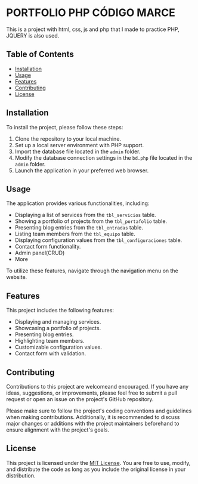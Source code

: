 # PORTFOLIO PHP CÓDIGO MARCE

This is a project with html, css, js and php that I made to practice PHP, JQUERY is also used.

## Table of Contents

- [Installation](#installation)
- [Usage](#usage)
- [Features](#features)
- [Contributing](#contributing)
- [License](#license)

## Installation

To install the project, please follow these steps:

1. Clone the repository to your local machine.
2. Set up a local server environment with PHP support.
3. Import the database file located in the `admin` folder.
4. Modify the database connection settings in the `bd.php` file located in the `admin` folder.
5. Launch the application in your preferred web browser.

## Usage

The application provides various functionalities, including:

- Displaying a list of services from the `tbl_servicios` table.
- Showing a portfolio of projects from the `tbl_portafolio` table.
- Presenting blog entries from the `tbl_entradas` table.
- Listing team members from the `tbl_equipo` table.
- Displaying configuration values from the `tbl_configuraciones` table.
- Contact form functionality.
- Admin panel(CRUD)
- More

To utilize these features, navigate through the navigation menu on the website.

## Features

This project includes the following features:

- Displaying and managing services.
- Showcasing a portfolio of projects.
- Presenting blog entries.
- Highlighting team members.
- Customizable configuration values.
- Contact form with validation.

## Contributing

Contributions to this project are welcomeand encouraged. If you have any ideas, suggestions, or improvements, please feel free to submit a pull request or open an issue on the project's GitHub repository.

Please make sure to follow the project's coding conventions and guidelines when making contributions. Additionally, it is recommended to discuss major changes or additions with the project maintainers beforehand to ensure alignment with the project's goals.

## License

This project is licensed under the [MIT License](LICENSE). You are free to use, modify, and distribute the code as long as you include the original license in your distribution.
